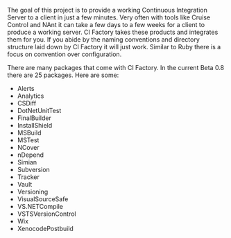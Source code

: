 The goal of this project is to provide a working Continuous Integration Server to a client in just a few minutes.  Very often with tools like Cruise Control and NAnt it can take a few days to a few weeks for a client to produce a working server.  CI Factory takes these products and integrates them for you.  If you abide by the naming conventions and directory structure laid down by CI Factory it will just work.  Similar to Ruby there is a focus on convention over configuration.

There are many packages that come with CI Factory.  In the current Beta 0.8 there are 25 packages.  Here are some:

  * Alerts
  * Analytics
  * CSDiff
  * DotNetUnitTest
  * FinalBuilder
  * InstallShield
  * MSBuild
  * MSTest
  * NCover
  * nDepend
  * Simian
  * Subversion
  * Tracker
  * Vault
  * Versioning
  * VisualSourceSafe
  * VS.NETCompile
  * VSTSVersionControl
  * Wix
  * XenocodePostbuild
